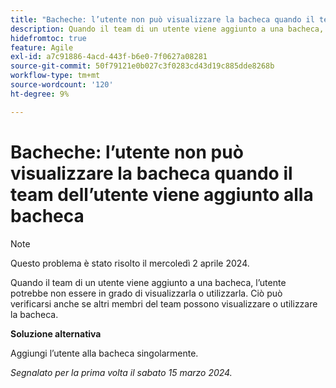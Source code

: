 ```yaml
---
title: "Bacheche: l’utente non può visualizzare la bacheca quando il team dell’utente viene aggiunto alla bacheca"
description: Quando il team di un utente viene aggiunto a una bacheca, l’utente potrebbe non essere in grado di visualizzarla o utilizzarla. Ciò può verificarsi anche se altri membri del team possono visualizzare o utilizzare la bacheca. È disponibile una soluzione alternativa.
hidefromtoc: true
feature: Agile
exl-id: a7c91886-4acd-443f-b6e0-7f0627a08281
source-git-commit: 50f79121e0b027c3f0283cd43d19c885dde8268b
workflow-type: tm+mt
source-wordcount: '120'
ht-degree: 9%

---
```


# Bacheche: l’utente non può visualizzare la bacheca quando il team dell’utente viene aggiunto alla bacheca

>[!NOTE]
>
>Questo problema è stato risolto il mercoledì 2 aprile 2024.

Quando il team di un utente viene aggiunto a una bacheca, l’utente potrebbe non essere in grado di visualizzarla o utilizzarla. Ciò può verificarsi anche se altri membri del team possono visualizzare o utilizzare la bacheca.

**Soluzione alternativa**

Aggiungi l’utente alla bacheca singolarmente.

_Segnalato per la prima volta il sabato 15 marzo 2024._
